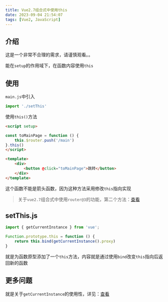 ```yaml
---
title: Vue2.7组合式中使用this
date: 2023-09-04 21:54:07
tags: [Vue2, JavaScript]
---
```


## 介绍

这是一个非常不合理的需求，请谨慎观看。。

能在`setup`的作用域下，在函数内容使用`this`

## 使用

`main.js`中引入

```js
import './setThis'
```

使用`this()`方法

```html
<script setup>

const toMainPage = function () {
    this.$router.push('/main')
}.this()
</script>

<template>
    <div>
        <button @click="toMainPage">跳转</button>
    </div>
</template>
```

这个函数不能是箭头函数，因为这种方法采用修改`this`指向实现

> 关于`vue2.7`组合式中使用`router@3`的功能，第二个方法：[查看](/2023/09/04/Vue2-7组合式中使用router3/)

## setThis.js

```js
import { getCurrentInstance } from 'vue';

Function.prototype.this = function () {
    return this.bind(getCurrentInstance().proxy)
}
```

就是为函数原型添加了一个`this`方法，内容就是通过使用`bind`改变`this`指向后返回新的函数

## 更多问题

就是关于`getCurrentInstance`的使用性，详见：[查看](/2023/09/04/Vue2-7组合式中使用router3/#更多问题)
